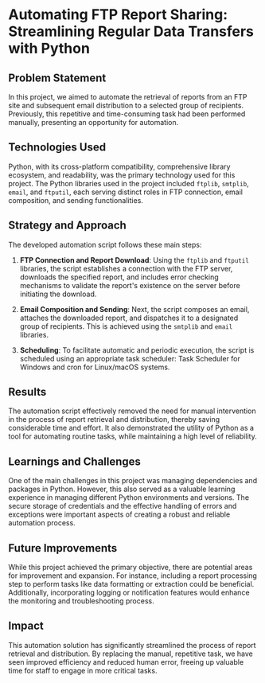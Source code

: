 # Automating FTP Report Sharing: Streamlining Regular Data Transfers with Python

## Problem Statement
In this project, we aimed to automate the retrieval of reports from an FTP site and subsequent email distribution to a selected group of recipients. Previously, this repetitive and time-consuming task had been performed manually, presenting an opportunity for automation.

## Technologies Used
Python, with its cross-platform compatibility, comprehensive library ecosystem, and readability, was the primary technology used for this project. The Python libraries used in the project included `ftplib`, `smtplib`, `email`, and `ftputil`, each serving distinct roles in FTP connection, email composition, and sending functionalities.

## Strategy and Approach
The developed automation script follows these main steps:

1. **FTP Connection and Report Download**: Using the `ftplib` and `ftputil` libraries, the script establishes a connection with the FTP server, downloads the specified report, and includes error checking mechanisms to validate the report's existence on the server before initiating the download.
   
2. **Email Composition and Sending**: Next, the script composes an email, attaches the downloaded report, and dispatches it to a designated group of recipients. This is achieved using the `smtplib` and `email` libraries.
   
3. **Scheduling**: To facilitate automatic and periodic execution, the script is scheduled using an appropriate task scheduler: Task Scheduler for Windows and cron for Linux/macOS systems.

## Results
The automation script effectively removed the need for manual intervention in the process of report retrieval and distribution, thereby saving considerable time and effort. It also demonstrated the utility of Python as a tool for automating routine tasks, while maintaining a high level of reliability.

## Learnings and Challenges
One of the main challenges in this project was managing dependencies and packages in Python. However, this also served as a valuable learning experience in managing different Python environments and versions. The secure storage of credentials and the effective handling of errors and exceptions were important aspects of creating a robust and reliable automation process.

## Future Improvements
While this project achieved the primary objective, there are potential areas for improvement and expansion. For instance, including a report processing step to perform tasks like data formatting or extraction could be beneficial. Additionally, incorporating logging or notification features would enhance the monitoring and troubleshooting process.

## Impact
This automation solution has significantly streamlined the process of report retrieval and distribution. By replacing the manual, repetitive task, we have seen improved efficiency and reduced human error, freeing up valuable time for staff to engage in more critical tasks.
